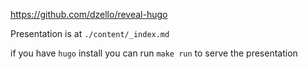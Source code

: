https://github.com/dzello/reveal-hugo

Presentation is at `./content/_index.md`

if you have `hugo` install you can run `make run` to serve the presentation